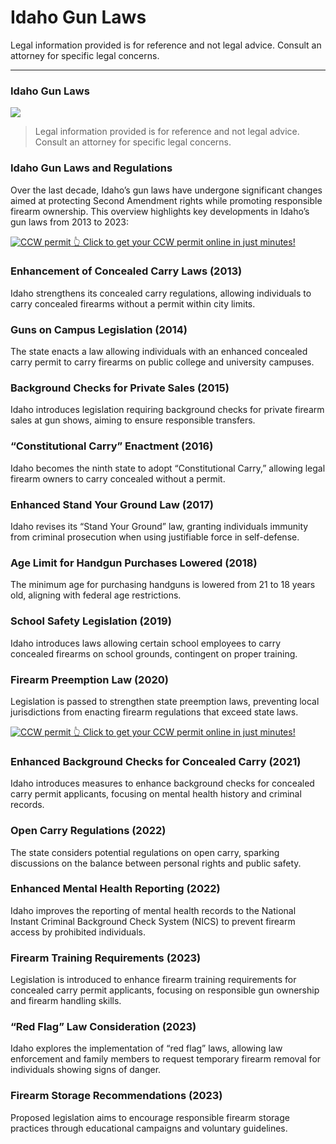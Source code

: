 # Idaho Gun Laws

Legal information provided is for reference and not legal advice. Consult an attorney for specific legal concerns. 

* * *

### Idaho Gun Laws

![](https://cdn-images-1.medium.com/max/1200/1*6EPl8ckEdxgDkTOW2_ZJMQ.png)

> Legal information provided is for reference and not legal advice. Consult an attorney for specific legal concerns.

### Idaho Gun Laws and Regulations

Over the last decade, Idaho’s gun laws have undergone significant changes aimed at protecting Second Amendment rights while promoting responsible firearm ownership. This overview highlights key developments in Idaho’s gun laws from 2013 to 2023:

<a href="https://serp.ly/ccw">
<div>
    <img src="https://cdn-images-1.medium.com/max/1200/1*aCmvRhaa5Xjz4zDZxHzAjg.png" alt="CCW permit">
    👆 Click to get your CCW permit online in just minutes!
</div>
</a>

### Enhancement of Concealed Carry Laws (2013)

Idaho strengthens its concealed carry regulations, allowing individuals to carry concealed firearms without a permit within city limits.

### Guns on Campus Legislation (2014)

The state enacts a law allowing individuals with an enhanced concealed carry permit to carry firearms on public college and university campuses.

### Background Checks for Private Sales (2015)

Idaho introduces legislation requiring background checks for private firearm sales at gun shows, aiming to ensure responsible transfers.

### “Constitutional Carry” Enactment (2016)

Idaho becomes the ninth state to adopt “Constitutional Carry,” allowing legal firearm owners to carry concealed without a permit.

### Enhanced Stand Your Ground Law (2017)

Idaho revises its “Stand Your Ground” law, granting individuals immunity from criminal prosecution when using justifiable force in self-defense.

### Age Limit for Handgun Purchases Lowered (2018)

The minimum age for purchasing handguns is lowered from 21 to 18 years old, aligning with federal age restrictions.

### School Safety Legislation (2019)

Idaho introduces laws allowing certain school employees to carry concealed firearms on school grounds, contingent on proper training.

### Firearm Preemption Law (2020)

Legislation is passed to strengthen state preemption laws, preventing local jurisdictions from enacting firearm regulations that exceed state laws.


<a href="https://serp.ly/ccw">
<div>
    <img src="https://cdn-images-1.medium.com/max/1200/1*TMCVgNoKp2NAtvLSAMkaJg.png" alt="CCW permit">
    👆 Click to get your CCW permit online in just minutes!
</div>
</a>


### Enhanced Background Checks for Concealed Carry (2021)

Idaho introduces measures to enhance background checks for concealed carry permit applicants, focusing on mental health history and criminal records.

### Open Carry Regulations (2022)

The state considers potential regulations on open carry, sparking discussions on the balance between personal rights and public safety.

### Enhanced Mental Health Reporting (2022)

Idaho improves the reporting of mental health records to the National Instant Criminal Background Check System (NICS) to prevent firearm access by prohibited individuals.

### Firearm Training Requirements (2023)

Legislation is introduced to enhance firearm training requirements for concealed carry permit applicants, focusing on responsible gun ownership and firearm handling skills.

### “Red Flag” Law Consideration (2023)

Idaho explores the implementation of “red flag” laws, allowing law enforcement and family members to request temporary firearm removal for individuals showing signs of danger.



### Firearm Storage Recommendations (2023)

Proposed legislation aims to encourage responsible firearm storage practices through educational campaigns and voluntary guidelines.

